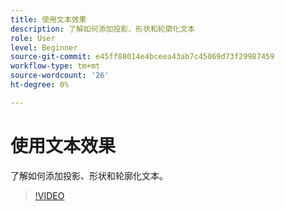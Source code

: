 ```yaml
---
title: 使用文本效果
description: 了解如何添加投影、形状和轮廓化文本
role: User
level: Beginner
source-git-commit: e45ff88014e4bceea43ab7c45069d73f29987459
workflow-type: tm+mt
source-wordcount: '26'
ht-degree: 0%

---
```


# 使用文本效果

了解如何添加投影、形状和轮廓化文本。

>[!VIDEO](https://video.tv.adobe.com/v/3420222?quality=12&learn=on&hidetitle=true)
